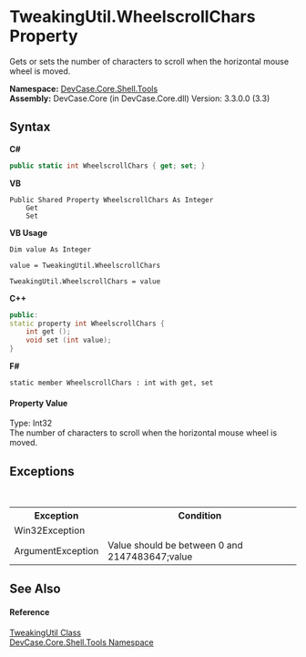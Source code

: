 # TweakingUtil.WheelscrollChars Property 
 

Gets or sets the number of characters to scroll when the horizontal mouse wheel is moved.

**Namespace:**&nbsp;<a href="N_DevCase_Core_Shell_Tools">DevCase.Core.Shell.Tools</a><br />**Assembly:**&nbsp;DevCase.Core (in DevCase.Core.dll) Version: 3.3.0.0 (3.3)

## Syntax

**C#**<br />
``` C#
public static int WheelscrollChars { get; set; }
```

**VB**<br />
``` VB
Public Shared Property WheelscrollChars As Integer
	Get
	Set
```

**VB Usage**<br />
``` VB Usage
Dim value As Integer

value = TweakingUtil.WheelscrollChars

TweakingUtil.WheelscrollChars = value
```

**C++**<br />
``` C++
public:
static property int WheelscrollChars {
	int get ();
	void set (int value);
}
```

**F#**<br />
``` F#
static member WheelscrollChars : int with get, set

```


#### Property Value
Type: Int32<br />The number of characters to scroll when the horizontal mouse wheel is moved.

## Exceptions
&nbsp;<table><tr><th>Exception</th><th>Condition</th></tr><tr><td>Win32Exception</td><td /></tr><tr><td>ArgumentException</td><td>Value should be between 0 and 2147483647;value</td></tr></table>

## See Also


#### Reference
<a href="T_DevCase_Core_Shell_Tools_TweakingUtil">TweakingUtil Class</a><br /><a href="N_DevCase_Core_Shell_Tools">DevCase.Core.Shell.Tools Namespace</a><br />